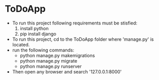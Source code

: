 # ToDoApp

<ul>
  <li>To run this project following requirements must be stisfied:<br>
    <ol>
      <li>install python</li>
      <li>pip install django</li>
    </ol>
  </li>
  <li>To run this project, cd to the ToDoApp folder where 'manage.py' is located.</li>
  <li>run the following commands:<br>
    <ul>
      <li>python manage.py makemigrations</li>
      <li>python manage.py migrate</li>
      <li>python manage.py runserver</li>
    </ul>
  </li>
  <li>Then open any browser and search '127.0.0.1:8000'</li>
</ul>
